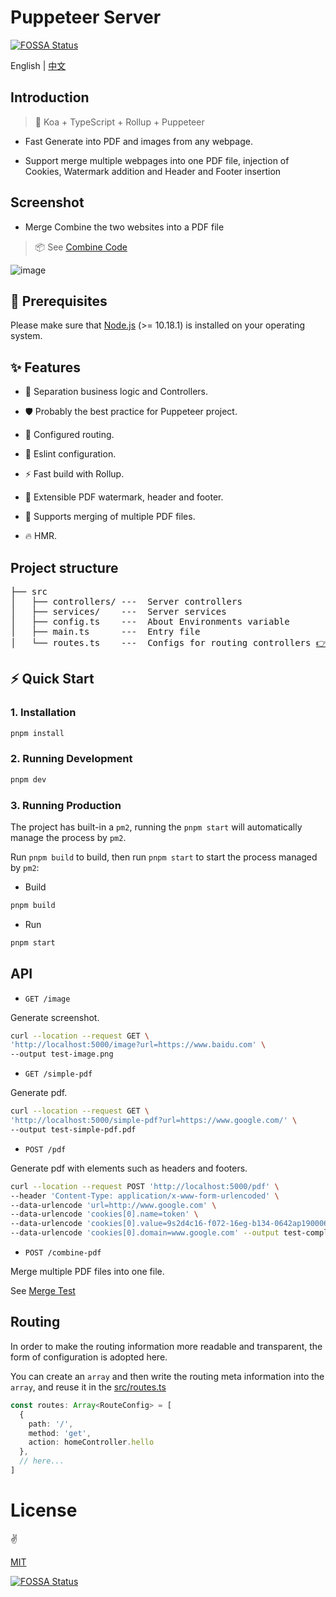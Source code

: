 # Puppeteer Server
[![FOSSA Status](https://app.fossa.com/api/projects/git%2Bgithub.com%2Fpdsuwwz%2Fpuppeteer-server.svg?type=shield)](https://app.fossa.com/projects/git%2Bgithub.com%2Fpdsuwwz%2Fpuppeteer-server?ref=badge_shield)

English | [中文](README-zh.md)

## Introduction

> 🦩 Koa + TypeScript + Rollup + Puppeteer

* Fast Generate into PDF and images from any webpage.

* Support merge multiple webpages into one PDF file, injection of Cookies, Watermark addition and Header and Footer insertion

## Screenshot

* Merge Combine the two websites into a PDF file
> 📦 See [Combine Code](https://github.com/pdsuwwz/puppeteer-server/blob/main/__test__/axios-node.js)


![image](https://user-images.githubusercontent.com/19891724/159743021-e1f9f528-d6d9-4d6b-b63f-4e71c6b72bdb.png)



## 🎯 Prerequisites

Please make sure that [Node.js](https://nodejs.org/) (>= 10.18.1) is installed on your operating system.

## ✨ Features

* 🌈 Separation business logic and Controllers.

* 🛡 Probably the best practice for Puppeteer project.

* 🧩 Configured routing.

* 🚧 Eslint configuration.

* ⚡ Fast build with Rollup.

* 🔌 Extensible PDF watermark, header and footer.

* 🧲 Supports merging of multiple PDF files.

* 🔥 HMR.

## Project structure

<pre>
├── src
│   ├── controllers/ ---  Server controllers
│   ├── services/    ---  Server services
│   ├── config.ts    ---  About Environments variable
│   ├── main.ts      ---  Entry file
│   └── routes.ts    ---  Configs for routing controllers <a href="#Routing">👉 Routing</a>
</pre>

## ⚡ Quick Start

### 1. Installation

```bash
pnpm install
```

### 2. Running Development

```bash
pnpm dev
```

### 3. Running Production

The project has built-in a `pm2`, running the `pnpm start` will automatically manage the process by `pm2`.

Run `pnpm build` to build, then run `pnpm start` to start the process managed by `pm2`:

* Build

```bash
pnpm build
```

* Run

```bash
pnpm start
```

## API

* `GET /image`

Generate screenshot.

```bash
curl --location --request GET \
'http://localhost:5000/image?url=https://www.baidu.com' \
--output test-image.png
```

* `GET /simple-pdf`

Generate pdf.

```bash
curl --location --request GET \
'http://localhost:5000/simple-pdf?url=https://www.google.com/' \
--output test-simple-pdf.pdf
```

* `POST /pdf`

Generate pdf with elements such as headers and footers.

```bash
curl --location --request POST 'http://localhost:5000/pdf' \
--header 'Content-Type: application/x-www-form-urlencoded' \
--data-urlencode 'url=http://www.google.com' \
--data-urlencode 'cookies[0].name=token' \
--data-urlencode 'cookies[0].value=9s2d4c16-f072-16eg-b134-0642ap190006' \
--data-urlencode 'cookies[0].domain=www.google.com' --output test-complex-pdf.pdf
```

* `POST /combine-pdf`

Merge multiple PDF files into one file.

See [Merge Test](https://github.com/pdsuwwz/puppeteer-server/blob/main/__test__/axios-node.js)


## Routing

In order to make the routing information more readable and transparent, the form of configuration is adopted here.

You can create an `array` and then write the routing meta information into the `array`, and reuse it in the [src/routes.ts](https://github.com/pdsuwwz/puppeteer-server/blob/main/src/routes.ts)

```ts
const routes: Array<RouteConfig> = [
  {
    path: '/',
    method: 'get',
    action: homeController.hello
  },
  // here...
]
```

# License

:v:

[MIT](./LICENSE)


[![FOSSA Status](https://app.fossa.com/api/projects/git%2Bgithub.com%2Fpdsuwwz%2Fpuppeteer-server.svg?type=large)](https://app.fossa.com/projects/git%2Bgithub.com%2Fpdsuwwz%2Fpuppeteer-server?ref=badge_large)

